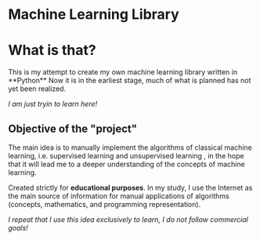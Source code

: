 # Machine Learning Library



<h1>What is that?</h1>
This is my attempt to create my own machine learning library written in **Python** Now it is in the earliest stage, much of what is planned has not yet been realized. 

*I am just tryin to learn here!*


<h2>Objective of the "project"</h2>

The main idea is to manually implement the algorithms of classical machine learning, i.e. supervised learning and unsupervised learning , in the hope that it will lead me to a deeper understanding of the concepts of machine learning.

Created strictly for **educational purposes**. In my study, I use the Internet as the main source of information for manual applications of algorithms (concepts, mathematics, and programming representation).

*I repeat that I use this idea exclusively to learn, I do not follow commercial goals!*
